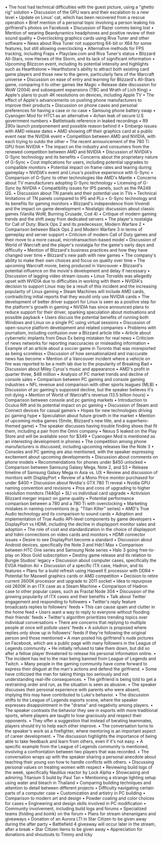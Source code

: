 • The host had technical difficulties with the guest picture, using a "ghetto rig" solution
• Discussion of the GPU wars and their escalation to a new level
• Update on Linus' cat, which has been recovered from a rescue operation
• Brief mention of a personal topic involving a person leaking his girlfriend's photos on Facebook
• Discussion of Razer comms being lost
• Mention of wearing Beardynamics headphones and positive review of their sound quality
• Overclocking graphics cards using Riva Tuner and other software
• News about Riva Tuner not supporting 64-bit or X64 for some features, but still allowing overclocking
• Alternative methods for FPS tracking, including Fraps
• Playclaw.com and Riva Tuner's status
• Blizzard All-Stars, now Heroes of the Storm, and its lack of significant information
• Upcoming Blizzcon event, including its potential intensity and highlights such as Hearthstone
• Hearthstone's ability to attract both existing card game players and those new to the genre, particularly fans of the Warcraft universe
• Discussion on ease of entry and learning for Blizzard's All-Stars game, comparing it to other games like Magic
• Release date discussion for WoW (2004) and subsequent expansions (TBC and Wrath of Lich King)
• Apple's plans to push 4K resolutions on devices, including Apple TV
• The effect of Apple's advancements on pushing phone manufacturers to improve their products
• Discussion on phone cases and personal preferences for having a case or no case
• Samsung phone battery swap
• Cyanogen Mod for HTC1 as an alternative
• 4chan leak of secure U.S government numbers
• Battletoads reference in leaked recordings
• R9 290x launch postponement and possible reason behind it
• Embargo issues with AMD release dates
• AMD showing off their graphics card at a public event near the NVIDIA event
• Competition between AMD and NVIDIA, with each trying to outdo the other
• The recent announcement of the 780 Ti GPU from NVIDIA
• The impact on the industry and consumers from the renewed competition between AMD and NVIDIA
• Discussion of NVIDIA's G-Sync technology and its benefits
• Concerns about the proprietary nature of G-Sync
• Cost implications for users, including potential upgrades to compatible monitors
• Potential impact on frame rates and tearing during gameplay
• NVIDIA's event and Linus's positive experience with G-Sync
• Comparison of G-Sync to other technologies like AMD's Mantle
• Concerns about TV manufacturers adopting G-Sync technology
• Licensing of G-Sync by NVIDIA
• Compatibility issues for IPS panels, such as the PA248 QS.
• Discussion about TN panels and their potential use in TVs
• Technical limitations of TN panels compared to IPS and PLs
• G-Sync technology and its benefits for gaming monitors
• Blizzard's independence from Vivendi and the impact on game development
• Nostalgic discussion about classic games (Vanilla WoW, Burning Crusade, Cod 4)
• Critique of modern gaming trends and the shift away from dedicated servers
• The player's nostalgia for Call of Duty: Black Ops 2 and its predecessor, Modern Warfare 2
• Comparison between Black Ops 2 and Modern Warfare 3 in terms of gameplay and server support
• Criticism of modern Call of Duty games and their move to a more casual, microtransaction-based model
• Discussion of World of Warcraft and the player's nostalgia for the game's early days and difficulty
• Mention of Blizzard's business practices and how they have changed over time
• Blizzard's new path with new games
• The company's ability to make their own choices and focus on quality over time
• The upcoming Warcraft movie, being produced in Vancouver
• Blizzard's potential influence on the movie's development and delay if necessary
• Discussion of lagging video stream issues
• Linus Torvalds was allegedly upset with NVIDIA due to difficulties in working with them
• NVIDIA's decision to support Linux may be a result of this incident and the increasing popularity of Linux gaming
• Steam Machines will include AMD cards, contradicting initial reports that they would only use NVIDIA cards
• The development of better driver support for Linux is seen as a positive step for the platform's growth in gaming
• NVIDIA has since announced plans to reduce support for their driver, sparking speculation about motivations and possible payback
• Users discuss the potential benefits of running both Windows and Linux on a single PC using virtual sessions
• Discussion of open-source platform development and related companies
• Problems with journalism, including confusion over a Blizzard article title
• Article about cybernetic implants from Deus Ex being mistaken for real news
• Criticism of news networks for reporting inaccuracies or misleading information
• Example of an article about a soccer game in Toronto that was misreported as being scoreless
• Discussion of how sensationalized and inaccurate news has become
• Mention of a Vancouver incident where a vehicle on fire was reported to be a meth lab due to the popularity of Breaking Bad
• Discussion about Miley Cyrus's music and appearance
• AMD's profit in quarter three, $48 million
• Analysis of PC market trends and decline of console sales
• Comparison between PC gaming and console gaming industries
• NFL revenue and comparison with other sports leagues (MLB)
• Discussion of pc gaming's supposed decline, but the speaker believes it's not dying
• Mention of World of Warcraft's revenue (13.5 billion hours)
• Comparison between console and pc gaming markets
• Introduction to Oculus Rift and its potential impact on pc gaming
• Discussion of Steam and Connect devices for casual gamers
• Hopes for new technologies driving pc gaming hype
• Speculation about future growth in the market
• Mention of upcoming moba games (Smite, Blizzard's new title, and a superhero-themed game)
• The speaker discusses having trouble finding shoes that fit them, including a pair from the Omni company
• Nexus 5 leaked on the Play Store and will be available soon for $349
• Cyanogen Mod is mentioned as an interesting development in phones
• The competition among phone manufacturers is discussed, including upcoming releases like the Note 3
• Consoles and PC gaming are also mentioned, with the speaker expressing excitement about upcoming developments
• Discussion about comments on phone models
• Recommendations for phones under $450 unlocked
• Comparison between Samsung Galaxy Mega, Note 2, and S3
• Release timeline of Samsung Galaxy Mega in Asia vs. US
• Review and discussion of monitors with DisplayPort
• Review of a Mono Price monitor purchased for under $400
• Discussion about Nvidia's GTX 780 Ti reveal
• Nvidia GPU naming convention and revisions
• Pros and cons of upgrading to higher resolution monitors (1440p)
• SLI vs individual card upgrade
• Activision Blizzard merger impact on game quality
• Potential performance comparison between a 780 and a 780 Ti with overclocking
• Marketing mistakes in naming conventions (e.g. "Titan Killer" series)
• AMD's True Audio technology and its comparison to sound cards
• Adoption and implementation of True Audio API-level components by game developers
• DisplayPort vs HDMI, including the decline in displayport monitor sales and adoption
• The role of cost and standardization in the choice of displayport and hdmi connections on video cards and monitors
• HDMI connector issues
• Desire to see DisplayPort become a standard
• Discussion about Android devices, specifically the Note 3 and Hdc1 Max
• Comparison between HTC One series and Samsung Note series
• Halo 3 going free-to-play on Xbox Gold subscription
• Destiny game release and its relation to Bungie Studios' legacy
• Discussion about computer cases, specifically the EVGA Hadron Air
• Discussion of a specific ITX case, Hadron, and its features
• Plans for a build refresh using Haswell E processor with DDR4
• Potential for Maxwell graphics cards or AMD competition
• Decision to retire current 2600K processor and upgrade to 2011 socket
• Idea to repurpose old 2600K in an ITX case as a Steam Machine
• Comparison of Hadron case to other popular cases, such as Fractal Node 304
• Discussion of the growing popularity of ITX cases and their benefits
• Talk about Twitter engagement and responding to followers
• Twitter's reply feature broadcasts replies to followers' feeds
• This can cause spam and clutter in the home feed
• Users want a way to reply to everyone without flooding their friends' feeds
• Twitter's algorithm prioritizes trending topics over individual conversations
• There are concerns that replying to multiple people at once will pollute users' feeds
• A solution is proposed where replies only show up in followers' feeds if they're following the original person and those mentioned
• A man posted his girlfriend's nude pictures on Facebook, which are a public page with many followers in the League of Legends community.
• He initially refused to take them down, but did so after a fellow player threatened to release his personal information online.
• The incident has led to the man being banned from League of Legends and Twitch.
• Many people in the gaming community have come forward to express their disgust at the man's actions and defend the girlfriend.
• Some have criticized the man for taking things too seriously and not understanding real-life consequences.
• The girlfriend is being told to get a restraining order and run, as the situation is seen as abusive.
• The speaker discusses their personal experience with parents who were absent, implying this may have contributed to Luke's behavior.
• The discussion shifts to the League of Legends esports scene, where the speaker expresses disappointment in the "drama" and negativity among players.
• The speaker contrasts the behavior they see in esports with more traditional sports, where players are taught to lose graciously and respect their opponents.
• They offer a suggestion that instead of berating teammates, players should try to help each other improve.
• The conversation turns to the speaker's work as a firefighter, where mentoring is an important aspect of career development.
• The discussion highlights the importance of being able to take feedback and learn from others, even if it's not easy.
• A specific example from the League of Legends community is mentioned, involving a confrontation between two players that was recorded.
• The conversation wraps up with the speaker sharing a personal anecdote about teaching their young son how to handle conflicts with others.
• Discussing personal values on treating women with respect
• Reviewing build logs of the week, specifically Nautilus reactor by Lock Alpha
• Showcasing and admiring Titanium S build by Paul Tan
• Mentioning a strange lighting setup using water and bleach in Thailand
• Comparing building techniques and attention to detail between different projects
• Difficulty navigating certain parts of a computer case
• Customization and artistry in PC building
• Comparison to modern art and design
• Powder coating and color choices for cases
• Engineering and design skills involved in PC modification
• Community involvement, including build logs and forums
• Specialized teams (folding and boink) on the forum
• Plans for stream shenanigans and giveaways
• Donation of an Aurora LTI in Star Citizen to be given away during the after party
• Battlefield 4 giveaway will occur later in the stream, after a break
• Star Citizen items to be given away
• Appreciation for donations and shoutouts to Timmy and Icky